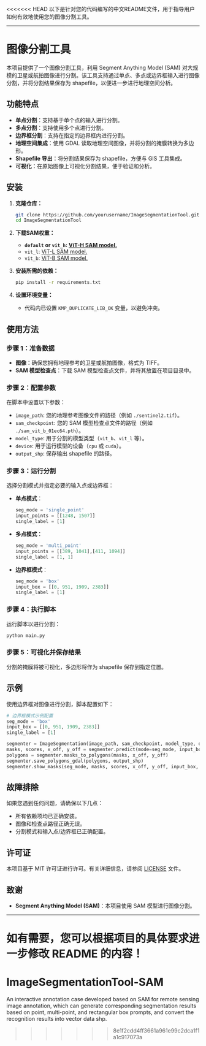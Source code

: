 <<<<<<< HEAD
以下是针对您的代码编写的中文README文件，用于指导用户如何有效地使用您的图像分割工具。

---

# 图像分割工具

本项目提供了一个图像分割工具，利用 Segment Anything Model (SAM) 对大规模的卫星或航拍图像进行分割。该工具支持通过单点、多点或边界框输入进行图像分割，并将分割结果保存为 shapefile，以便进一步进行地理空间分析。

## 功能特点

- **单点分割**：支持基于单个点的输入进行分割。
- **多点分割**：支持使用多个点进行分割。
- **边界框分割**：支持在指定的边界框内进行分割。
- **地理空间集成**：使用 GDAL 读取地理空间图像，并将分割的掩膜转换为多边形。
- **Shapefile 导出**：将分割结果保存为 shapefile，方便与 GIS 工具集成。
- **可视化**：在原始图像上可视化分割结果，便于验证和分析。

## 安装

1. **克隆仓库：**
   ```bash
   git clone https://github.com/yourusername/ImageSegmentationTool.git
   cd ImageSegmentationTool
   ```

2. **下载SAM权重：**
	- **`default` or `vit_h`: [ViT-H SAM model.](https://dl.fbaipublicfiles.com/segment_anything/sam_vit_h_4b8939.pth)**
	- `vit_l`: [ViT-L SAM model.](https://dl.fbaipublicfiles.com/segment_anything/sam_vit_l_0b3195.pth)
	- `vit_b`: [ViT-B SAM model.](https://dl.fbaipublicfiles.com/segment_anything/sam_vit_b_01ec64.pth)

	
3. **安装所需的依赖：**
   ```bash
   pip install -r requirements.txt
   ```

4. **设置环境变量：**
   - 代码内已设置 `KMP_DUPLICATE_LIB_OK` 变量，以避免冲突。


## 使用方法

### 步骤 1：准备数据

- **图像**：确保您拥有地理参考的卫星或航拍图像，格式为 TIFF。
- **SAM 模型检查点**：下载 SAM 模型检查点文件，并将其放置在项目目录中。

### 步骤 2：配置参数

在脚本中设置以下参数：

- `image_path`: 您的地理参考图像文件的路径（例如 `./sentinel2.tif`）。
- `sam_checkpoint`: 您的 SAM 模型检查点文件的路径（例如 `./sam_vit_b_01ec64.pth`）。
- `model_type`: 用于分割的模型类型（`vit_b`、`vit_l` 等）。
- `device`: 用于运行模型的设备（`cpu` 或 `cuda`）。
- `output_shp`: 保存输出 shapefile 的路径。

### 步骤 3：运行分割

选择分割模式并指定必要的输入点或边界框：

- **单点模式**：
  ```python
  seg_mode = 'single_point'
  input_points = [[1248, 1507]]
  single_label = [1]
  ```

- **多点模式**：
  ```python
  seg_mode = 'multi_point'
  input_points = [[389, 1041],[411, 1094]]
  single_label = [1, 1]
  ```

- **边界框模式**：
  ```python
  seg_mode = 'box'
  input_box = [[0, 951, 1909, 2383]]
  single_label = [1]
  ```

### 步骤 4：执行脚本

运行脚本以进行分割：

```bash
python main.py
```

### 步骤 5：可视化并保存结果

分割的掩膜将被可视化，多边形将作为 shapefile 保存到指定位置。

## 示例

使用边界框对图像进行分割，脚本配置如下：

```python
# 边界框模式示例配置
seg_mode = 'box'
input_box = [[0, 951, 1909, 2383]]
single_label = [1]

segmenter = ImageSegmentation(image_path, sam_checkpoint, model_type, device)
masks, scores, x_off, y_off = segmenter.predict(mode=seg_mode, input_box=input_box, input_labels=single_label, multimask_output=True)
polygons = segmenter.masks_to_polygons(masks, x_off, y_off)
segmenter.save_polygons_gdal(polygons, output_shp)
segmenter.show_masks(seg_mode, masks, scores, x_off, y_off, input_box, single_label, image_chunk)
```

## 故障排除

如果您遇到任何问题，请确保以下几点：

- 所有依赖项均已正确安装。
- 图像和检查点路径正确无误。
- 分割模式和输入点/边界框已正确配置。

## 许可证

本项目基于 MIT 许可证进行许可。有关详细信息，请参阅 [LICENSE](LICENSE) 文件。

## 致谢

- **Segment Anything Model (SAM)**：本项目使用 SAM 模型进行图像分割。

---

如有需要，您可以根据项目的具体要求进一步修改 README 的内容！
=======
# ImageSegmentationTool-SAM
An interactive annotation case developed based on SAM for remote sensing image annotation, which can generate corresponding segmentation results based on point, multi-point, and rectangular box prompts, and convert the recognition results into vector data shp.
>>>>>>> 8e1f2cdd4ff3661a961e99c2dca1f1a1c917073a
